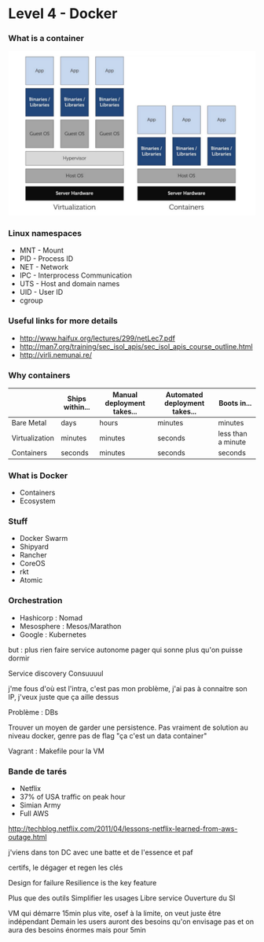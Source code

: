 # Level 4 - Docker

### What is a container

![containers](images/containers.png)

### Linux namespaces

- MNT - Mount
- PID - Process ID
- NET - Network
- IPC - Interprocess Communication
- UTS - Host and domain names
- UID - User ID
- cgroup

### Useful links for more details

- <http://www.haifux.org/lectures/299/netLec7.pdf>
- <http://man7.org/training/sec_isol_apis/sec_isol_apis_course_outline.html>
- <http://virli.nemunai.re/>

### Why containers

|                    | Ships within...     | Manual deployment takes...     | Automated deployment takes...     | Boots in...            |
|----------------    |-----------------    |----------------------------    |-------------------------------    |--------------------    |
| Bare Metal         | days                | hours                          | minutes                           | minutes                |
| Virtualization     | minutes             | minutes                        | seconds                           | less than a minute     |
| Containers         | seconds             | minutes                        | seconds                           | seconds                |

### What is Docker

- Containers
- Ecosystem

### Stuff

- Docker Swarm
- Shipyard
- Rancher
- CoreOS
- rkt
- Atomic

### Orchestration

- Hashicorp : Nomad
- Mesosphere : Mesos/Marathon
- Google : Kubernetes

but : plus rien faire
service autonome
pager qui sonne plus
qu'on puisse dormir

Service discovery
Consuuuul

j'me fous d'où est l'intra, c'est pas mon problème, j'ai pas à connaitre son
IP, j'veux juste que ça aille dessus

Problème : DBs

Trouver un moyen de garder une persistence. Pas vraiment de solution au niveau
docker, genre pas de flag "ça c'est un data container"

Vagrant : Makefile pour la VM

### Bande de tarés

- Netflix
- 37% of USA traffic on peak hour
- Simian Army
- Full AWS

http://techblog.netflix.com/2011/04/lessons-netflix-learned-from-aws-outage.html

j'viens dans ton DC avec une batte et de l'essence et paf

certifs, le dégager et regen les clés

Design for failure
Resilience is the key feature


Plus que des outils
Simplifier les usages
Libre service
Ouverture du SI

VM qui démarre 15min plus vite, osef à la limite, on veut juste être
indépendant
Demain les users auront des besoins qu'on envisage pas
et on aura des besoins énormes mais pour 5min

